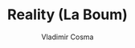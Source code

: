 ---
layout: "layouts/playing.html"
tags: "scores"
title: "Reality (La Boum)"
author: "Vladimir Cosma"
style: "film"
mei_file: "./Reality.mei"
---